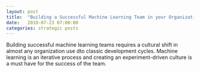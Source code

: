 ```yaml
---
layout: post
title:  "Building a Successful Machine Learning Team in your Organization"
date:   2018-07-23 07:00:00
categories: strategic posts
---
```


Building successful machine learning teams requires a cultural shift in almost any organization use dto classic development cycles. Machine learning is an iterative process and creating an experiment-driven culture is a must have for the success of the team.

